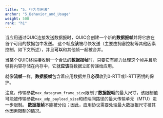 ```yaml
---
title: "5. 行为与用法"
anchor: "5_Behavior_and_Usage"
weight: 500
rank: "h1"
---
```


当应用通过QUIC连接发送数据报时，QUIC会创建一个新的**数据报帧**并将它放在首个可用的数据包中发送。
这个帧**应该**被尽快发送（主要由拥塞控制等其他因素控制，如下文所述），并且**可以**和其他帧一起被合并。

当某个QUIC终端接收到一个合法的**数据报帧**时，只要它有能力处理这个帧并且能够将内容存储在内存中，它就**应该**将数据立即传递给应用。

就像**流帧**一样，**数据报帧**包含着应用数据并且**必须**收到0-RTT或1-RTT密钥的保护。

注意，传输参数`max_datagram_frame_size`限制了**数据报帧**的最大尺寸，该限制值可能被传输参数`max_udp_payload_size`和终端间路径的最大传输单元（MTU）进一步限制。
**数据报帧**不能被分段；因此，应用协议需要处理最大数据报尺寸被其他因素限制的情况。
